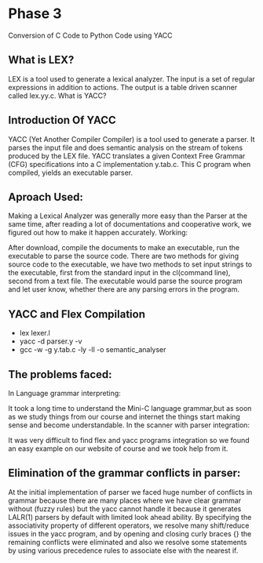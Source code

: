 # Phase 3

Conversion of C Code to Python Code using YACC

## What is LEX?

LEX is a tool used to generate a lexical analyzer. The input is a set of regular expressions in addition to actions. The output is a table driven scanner called lex.yy.c.
What is YACC?

## Introduction Of YACC
YACC (Yet Another Compiler Compiler) is a tool used to generate a parser. It parses the input file and does semantic analysis on the stream of tokens produced by the LEX file. YACC translates a given Context Free Grammar (CFG) specifications into a C implementation y.tab.c. This C program when compiled, yields an executable parser.


## Aproach Used:

Making a Lexical Analyzer was generally more easy than the Parser at the same time, after reading a lot of documentations and cooperative work, we figured out how to make it happen accurately.
Working:

After download, compile the documents to make an executable, run the executable to parse the source code. There are two methods for giving source code to the executable, we have two methods to set input strings to the executable, first from the standard input in the cl(command line), second from a text file. The executable would parse the source program and let user know, whether there are any parsing errors in the program.

## YACC and Flex Compilation

* lex lexer.l
* yacc -d parser.y -v
* gcc -w -g y.tab.c -ly -ll -o semantic_analyser

## The problems faced:
In Language grammar interpreting:

It took a long time to understand the Mini-C language grammar,but as soon as we study things from our course and internet the things start making sense and become understandable.
In the scanner with parser integration:

It was very difficult to find flex and yacc programs integration so we found an easy example on our website of course and we took help from it.

## Elimination of the grammar conflicts in parser:

At the initial implementation of parser we faced huge number of conflicts in grammar because there are many places where we have clear grammar without (fuzzy rules) but the yacc cannot handle it because it generates LALR(1) parsers by default with limited look ahead ability.
By specifying the associativity property of different operators, we resolve many shift/reduce issues in the yacc program, and by opening and closing curly braces {} the remaining conflicts were eliminated and also we resolve some statements by using various precedence rules to associate else with the nearest if.
